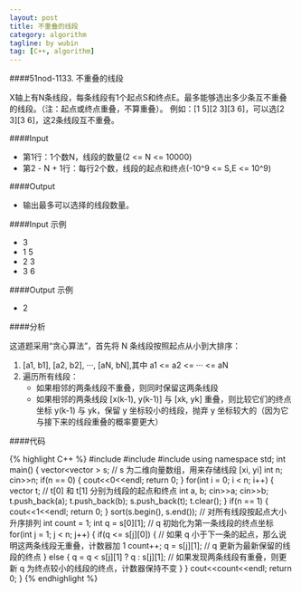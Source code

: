 ```yaml
---
layout: post
title: 不重叠的线段
category: algorithm
tagline: by wubin
tag: [C++, algorithm]
---
```


####51nod-1133. 不重叠的线段

X轴上有N条线段，每条线段有1个起点S和终点E。最多能够选出多少条互不重叠的线段。（注：起点或终点重叠，不算重叠）。
例如：[1 5][2 3][3 6]，可以选[2 3][3 6]，这2条线段互不重叠。

####Input

* 第1行：1个数N，线段的数量(2 <= N <= 10000)
* 第2 - N + 1行：每行2个数，线段的起点和终点(-10^9 <= S,E <= 10^9)

####Output

* 输出最多可以选择的线段数量。


####Input 示例

* 3
* 1 5
* 2 3
* 3 6

####Output 示例

* 2

####分析

这道题采用“贪心算法”，首先将 N 条线段按照起点从小到大排序：

1. [a1, b1], [a2, b2], ···, [aN, bN],其中 a1 <= a2 <= ··· <= aN    
2. 遍历所有线段：   
    * 如果相邻的两条线段不重叠，则同时保留这两条线段
    * 如果相邻的两条线段 [x(k-1), y(k-1)] 与 [xk, yk] 重叠，则比较它们的终点坐标 y(k-1) 与 yk，保留 y 坐标较小的线段，抛弃 y 坐标较大的（因为它与接下来的线段重叠的概率要更大）

####代码

{% highlight C++ %}
#include<iostream>
#include<vector>
#include<algorithm>
using namespace std;
int main() {
    vector<vector<int> > s; // s 为二维向量数组，用来存储线段 [xi, yi]
    int n;
    cin>>n;
    if(n == 0) {
        cout<<0<<endl;
        return 0;
    }
    for(int i = 0; i < n; i++) {
        vector<int> t;  // t[0] 和 t[1] 分别为线段的起点和终点
        int a, b;
        cin>>a;
        cin>>b;
        t.push_back(a);
        t.push_back(b);
        s.push_back(t);
        t.clear();
    }
    if(n == 1) {
        cout<<1<<endl;
        return 0;
    }
    sort(s.begin(), s.end());  // 对所有线段按起点大小升序排列
    int count = 1;
    int q = s[0][1];  // q 初始化为第一条线段的终点坐标
    for(int j = 1; j < n; j++) {
        if(q <= s[j][0]) {  // 如果 q 小于下一条的起点，那么说明这两条线段无重叠，计数器加 1
            count++;
            q = s[j][1]; // q 更新为最新保留的线段的终点
        }
        else {
            q = q < s[j][1] ? q : s[j][1];  // 如果发现两条线段有重叠，则更新 q 为终点较小的线段的终点，计数器保持不变
        }
    }
    cout<<count<<endl;
    return 0;
}
{% endhighlight %}
